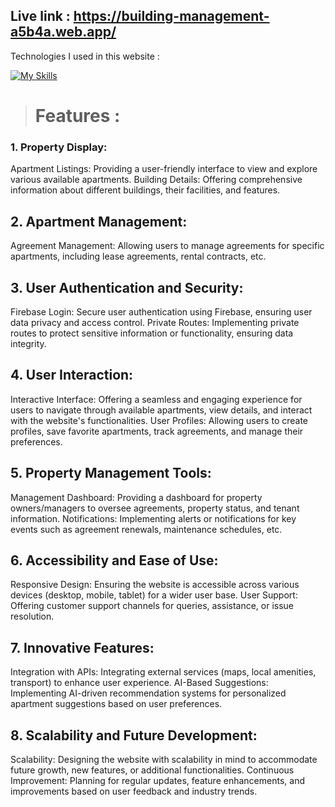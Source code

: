 
 ## Live link : https://building-management-a5b4a.web.app/
 Technologies I used in this website : 

 
 [![My Skills](https://skillicons.dev/icons?i=html,js,nextjs,mongodb)](https://skillicons.dev)



> # Features :  
### 1. Property Display:

Apartment Listings: Providing a user-friendly interface to view and explore various available apartments.
Building Details: Offering comprehensive information about different buildings, their facilities, and features.
## 2. Apartment Management:

Agreement Management: Allowing users to manage agreements for specific apartments, including lease agreements, rental contracts, etc.
## 3. User Authentication and Security:

Firebase Login: Secure user authentication using Firebase, ensuring user data privacy and access control.
Private Routes: Implementing private routes to protect sensitive information or functionality, ensuring data integrity.
## 4. User Interaction:

Interactive Interface: Offering a seamless and engaging experience for users to navigate through available apartments, view details, and interact with the website's functionalities.
User Profiles: Allowing users to create profiles, save favorite apartments, track agreements, and manage their preferences.
## 5. Property Management Tools:

Management Dashboard: Providing a dashboard for property owners/managers to oversee agreements, property status, and tenant information.
Notifications: Implementing alerts or notifications for key events such as agreement renewals, maintenance schedules, etc.
## 6. Accessibility and Ease of Use:

Responsive Design: Ensuring the website is accessible across various devices (desktop, mobile, tablet) for a wider user base.
User Support: Offering customer support channels for queries, assistance, or issue resolution.
## 7. Innovative Features:

Integration with APIs: Integrating external services (maps, local amenities, transport) to enhance user experience.
AI-Based Suggestions: Implementing AI-driven recommendation systems for personalized apartment suggestions based on user preferences.
## 8. Scalability and Future Development:

Scalability: Designing the website with scalability in mind to accommodate future growth, new features, or additional functionalities.
Continuous Improvement: Planning for regular updates, feature enhancements, and improvements based on user feedback and industry trends.


